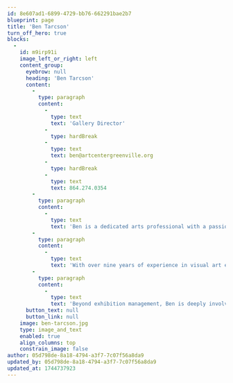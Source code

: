 ```yaml
---
id: 8e607ad1-6899-4729-bb76-662291bae2b7
blueprint: page
title: 'Ben Tarcson'
turn_off_hero: true
blocks:
  -
    id: m9irp91i
    image_left_or_right: left
    content_group:
      eyebrow: null
      heading: 'Ben Tarcson'
      content:
        -
          type: paragraph
          content:
            -
              type: text
              text: 'Gallery Director'
            -
              type: hardBreak
            -
              type: text
              text: ben@artcentergreenville.org
            -
              type: hardBreak
            -
              type: text
              text: 864.274.0354
        -
          type: paragraph
          content:
            -
              type: text
              text: 'Ben is a dedicated arts professional with a passion for visual storytelling. He holds a Bachelor of Fine Arts in Studio Art with a concentration in Painting and a minor in History from Allegheny College.'
        -
          type: paragraph
          content:
            -
              type: text
              text: 'With over nine years of experience in visual art exhibition management and nonprofit administration, Ben has spent the past seven years playing an integral role in the success of the Greenville Center for Creative Arts. During his tenure, he has overseen, installed, and collaborated on more than 80 art exhibitions across GCCA’s Main and Community Galleries, featuring artists from Greenville, SC, and across the United States.'
        -
          type: paragraph
          content:
            -
              type: text
              text: 'Beyond exhibition management, Ben is deeply involved in shaping GCCA’s arts programming. He leads the exhibition proposal review process, overseeing the committees that select each season’s exhibitions. Additionally, he manages the esteemed Brandon Fellowship program, furthering GCCA’s mission to support emerging artists. His expertise spans contemporary art direction and design, creative writing, and program management, making him an invaluable leader within the organization. With a discerning eye and a steadfast commitment to fostering the arts in Greenville, Ben continues to create meaningful opportunities for artists and audiences alike.'
      button_text: null
      button_link: null
    image: ben-tarcson.jpg
    type: image_and_text
    enabled: true
    align_columns: top
    constrain_image: false
author: 05d798de-8a18-4794-a3f7-7c07f56a8da9
updated_by: 05d798de-8a18-4794-a3f7-7c07f56a8da9
updated_at: 1744737923
---
```

